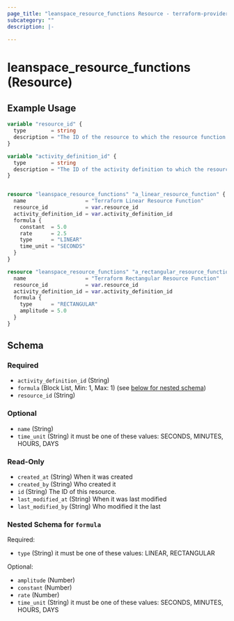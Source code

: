 ```yaml
---
page_title: "leanspace_resource_functions Resource - terraform-provider-leanspace"
subcategory: ""
description: |-
  
---
```


# leanspace_resource_functions (Resource)



## Example Usage

```terraform
variable "resource_id" {
  type        = string
  description = "The ID of the resource to which the resource function is attached."
}

variable "activity_definition_id" {
  type        = string
  description = "The ID of the activity definition to which the resource function is attached."
}


resource "leanspace_resource_functions" "a_linear_resource_function" {
  name                   = "Terraform Linear Resource Function"
  resource_id            = var.resource_id
  activity_definition_id = var.activity_definition_id
  formula {
    constant  = 5.0
    rate      = 2.5
    type      = "LINEAR"
    time_unit = "SECONDS"
  }
}

resource "leanspace_resource_functions" "a_rectangular_resource_function" {
  name                   = "Terraform Rectangular Resource Function"
  resource_id            = var.resource_id
  activity_definition_id = var.activity_definition_id
  formula {
    type      = "RECTANGULAR"
    amplitude = 5.0
  }
}
```

<!-- schema generated by tfplugindocs -->
## Schema

### Required

- `activity_definition_id` (String)
- `formula` (Block List, Min: 1, Max: 1) (see [below for nested schema](#nestedblock--formula))
- `resource_id` (String)

### Optional

- `name` (String)
- `time_unit` (String) it must be one of these values: SECONDS, MINUTES, HOURS, DAYS

### Read-Only

- `created_at` (String) When it was created
- `created_by` (String) Who created it
- `id` (String) The ID of this resource.
- `last_modified_at` (String) When it was last modified
- `last_modified_by` (String) Who modified it the last

<a id="nestedblock--formula"></a>
### Nested Schema for `formula`

Required:

- `type` (String) it must be one of these values: LINEAR, RECTANGULAR

Optional:

- `amplitude` (Number)
- `constant` (Number)
- `rate` (Number)
- `time_unit` (String) it must be one of these values: SECONDS, MINUTES, HOURS, DAYS
